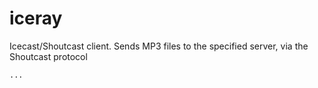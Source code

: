 iceray
======

Icecast/Shoutcast client. Sends MP3 files to the specified server, via the Shoutcast protocol

```$ ./icecast ~/Music
...

